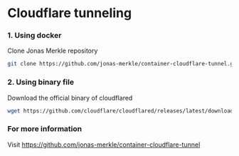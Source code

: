 # Cloudflare tunneling

### 1. Using docker 
Clone Jonas Merkle repository
```bash
git clone https://github.com/jonas-merkle/container-cloudflare-tunnel.git
```

### 2. Using binary file
Download the official binary of cloudflared
```bash
wget https://github.com/cloudflare/cloudflared/releases/latest/download/cloudflared-linux-amd64
```

### For more information 
Visit https://github.com/jonas-merkle/container-cloudflare-tunnel